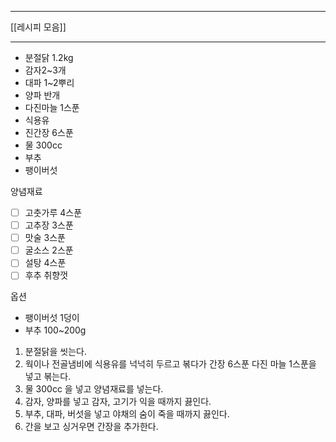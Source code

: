 ***
[[레시피 모음]]
***
- 분절닭 1.2kg
- 감자2~3개
- 대파 1~2뿌리
- 양파 반개
- 다진마늘 1스푼
- 식용유
- 진간장 6스푼
- 물 300cc
- 부추
- 팽이버섯 

양념재료
- [ ] 고춧가루 4스푼
- [ ] 고추장 3스푼
- [ ] 맛술 3스푼
- [ ] 굴소스 2스푼
- [ ] 설탕 4스푼
- [ ] 후추 취향껏

옵션
- 팽이버섯 1덩이
- 부추 100~200g

1. 분절닭을 씻는다.
2. 웍이나 전골냄비에 식용유를 넉넉히 두르고 볶다가 간장 6스푼 다진 마늘 1스푼을 넣고 볶는다.
3. 물 300cc 을 넣고 양념재료를 넣는다.
4. 감자, 양파를 넣고 감자, 고기가 익을 때까지 끓인다.
5. 부추, 대파, 버섯을 넣고 야채의 숨이 죽을 때까지 끓인다. 
6. 간을 보고 싱거우면 간장을 추가한다.